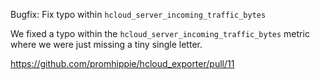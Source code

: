 Bugfix: Fix typo within `hcloud_server_incoming_traffic_bytes`

We fixed a typo within the `hcloud_server_incoming_traffic_bytes` metric where
we were just missing a tiny single letter.

https://github.com/promhippie/hcloud_exporter/pull/11
